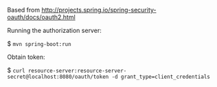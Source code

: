 Based from http://projects.spring.io/spring-security-oauth/docs/oauth2.html

Running the authorization server:

$ `mvn spring-boot:run`

Obtain token:

$ `curl resource-server:resource-server-secret@localhost:8080/oauth/token -d grant_type=client_credentials`